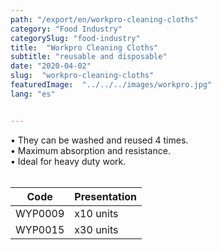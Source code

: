 ```yaml
---
path: "/export/en/workpro-cleaning-cloths"
category: "Food Industry"
categorySlug: "food-industry"
title:  "Workpro Cleaning Cloths"
subtitle: "reusable and disposable"
date: "2020-04-02"
slug:  "workpro-cleaning-cloths"
featuredImage:  "../../../images/workpro.jpg"
lang: "es"


---
```

• They can be washed and reused 4 times.<br/>
• Maximum absorption and resistance. <br/>
•  Ideal for heavy duty work.
 <br/><br/>
<table class="min-w-full md:min-w-0 divide-y-2 divide-white">
          <thead class=" bg-white">
            <tr>
              <th scope="col" class="px-6 text-center text-xs font-medium text-white bg-primary-default uppercase tracking-wider">
                Code
              </th>
              <th scope="col" class="px-6 py-3 text-center text-xs font-medium text-white bg-primary-lighter uppercase tracking-wider">
                Presentation
              </th>
            </tr>
          </thead>
          <tbody>
            <tr class="bg-gray-100">
              <td class="px-6 py-4 whitespace-nowrap text-sm text-gray-700 text-center">
              WYP0009
              </td>
              <td class="px-6 py-4 whitespace-nowrap text-sm text-gray-700 text-center">
              x10 units
              </td>
            </tr>
            <tr class="bg-gray-300">
              <td class="px-6 py-4 whitespace-nowrap text-sm text-gray-700 text-center">
              WYP0015
              </td>
              <td class="px-6 py-4 whitespace-nowrap text-sm text-gray-700 text-center">
              x30 units
              </td>
            </tr>
          </tbody>
        </table>
        <br>

 
 
